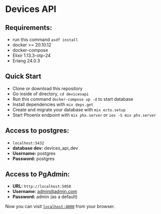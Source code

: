 # Devices API

## Requirements:
  * run this command `asdf install` 
  * docker >= 20.10.12
  * docker-compose
  * Elixir 1.13.3-otp-24
  * Erlang 24.0.3
  

## Quick Start
  * Clone or download this repository
  * Go inside of directory,  `cd devicesapi`
  * Run this command `docker-compose up -d` to start database
  * Install dependencies with `mix deps.get`
  * Create and migrate your database with `mix ecto.setup`
  * Start Phoenix endpoint with `mix phx.server` or `iex -S mix phx.server`

## Access to postgres: 
* `localhost:5432`
* **database dev:** devices_api_dev
* **Username:** postgres
* **Password:** postgres

## Access to PgAdmin: 
* **URL:** `http://localhost:5050`
* **Username:** admin@admin.com 
* **Password:** admin (as a default)

Now you can visit [`localhost:4000`](http://localhost:4000) from your browser.

